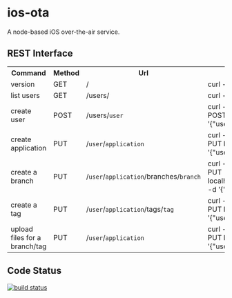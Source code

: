ios-ota
=======

A node-based iOS over-the-air service.

## REST Interface

<table>
  <tr>
    <th>Command</th><th>Method</th><th>Url</th><th>Example</th>
  </tr>
  <tr>
    <td>version</td>
    <td>GET</td>
    <td>/</td>
    <td>curl -sL localhost:3000/</td>
  </tr>
  <tr>
    <td>list users</td>
    <td>GET</td>
    <td>/users/</td>
    <td>curl -sL localhost:3000/users</td>
  </tr>
  <tr>
    <td>create user</td>
    <td>POST</td>
    <td>/users/<code>user</code></td>
    <td>curl -sL -H "Content-Type: application/json" -X POST localhost:3000/users/<code>user</code> -d '{"username":"admin","secret":"admin"}'</td>
  </tr>
  <tr>
    <td>create application</td>
    <td>PUT</td>
    <td>/<code>user</code>/<code>application</code></td>
    <td>curl -sL -H "Content-Type: application/json" -X PUT localhost:3000/<code>user</code>/<code>application</code> -d '{"username":"admin","secret":"admin"}'</td>
  </tr>
  <tr>
    <td>create a branch</td>
    <td>PUT</td>
    <td>/<code>user</code>/<code>application</code>/branches/<code>branch</code></td>
    <td>curl -sL -H "Content-Type: application/json" -X PUT localhost:3000/<code>user</code>/<code>application</code>/branches/<code>branch</code> -d '{"username":"admin","secret":"admin"}'</td>
  </tr>
  <tr>
    <td>create a tag</td>
    <td>PUT</td>
    <td>/<code>user</code>/<code>application</code>/tags/<code>tag</code></code></td>
    <td>curl -sL -H "Content-Type: application/json" -X PUT localhost:3000/<code>user</code>/<code>application</code>/tags/<code>tag</code> -d '{"username":"admin","secret":"admin"}'</td>
  </tr>
  <tr>
    <td>upload files for a branch/tag</td>
    <td>PUT</td>
    <td>/<code>user</code>/<code>application</code></td>
    <td>curl -sL -H "Content-Type: application/json" -X PUT localhost:3000/<code>user</code>/<code>application</code> -d '{"username":"admin","secret":"admin"}'</td>
  </tr>
</table>

## Code Status

[![build status](https://secure.travis-ci.org/seryl/node-ios-ota.png)](http://travis-ci.org/seryl/node-ios-ota)
